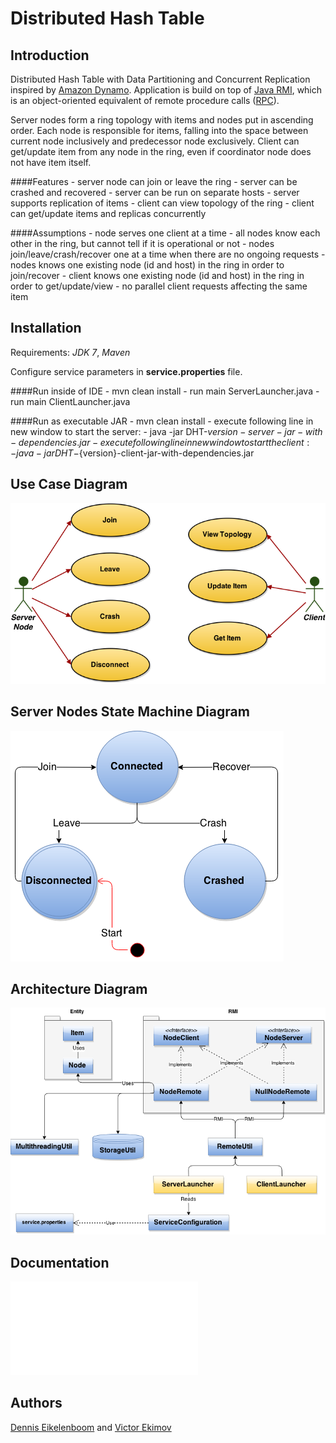 Distributed Hash Table
==============

Introduction
-------

Distributed Hash Table with Data Partitioning and Concurrent Replication inspired by [Amazon Dynamo](http://www.allthingsdistributed.com/files/amazon-dynamo-sosp2007.pdf). Application is build on top of [Java RMI](http://en.wikipedia.org/wiki/Java_remote_method_invocation), which is an object-oriented equivalent of remote procedure calls ([RPC](http://en.wikipedia.org/wiki/Remote_procedure_call)).

Server nodes form a ring topology with items and nodes put in ascending order. Each node is responsible for items, falling into the space between current node inclusively and predecessor node exclusively. Client can get/update item from any node in the ring, even if coordinator node does not have item itself.

####Features
    - server node can join or leave the ring
    - server can be crashed and recovered
    - server can be run on separate hosts
    - server supports replication of items
    - client can view topology of the ring
    - client can get/update items and replicas concurrently

####Assumptions
    - node serves one client at a time
    - all nodes know each other in the ring, but cannot tell if it is operational or not
    - nodes join/leave/crash/recover one at a time when there are no ongoing requests
    - nodes knows one existing node (id and host) in the ring in order to join/recover
    - client knows one existing node (id and host) in the ring in order to get/update/view
    - no parallel client requests affecting the same item

Installation
-------
Requirements: *JDK 7*, *Maven*

Configure service parameters in **service.properties** file.

####Run inside of IDE
    - mvn clean install
    - run main ServerLauncher.java
    - run main ClientLauncher.java
    
####Run as executable JAR
    - mvn clean install
    - execute following line in new window to start the server:
        - java -jar DHT-${version}-server-jar-with-dependencies.jar
    - execute following line in new window to start the client:
        - java -jar DHT-${version}-client-jar-with-dependencies.jar

Use Case Diagram
-------
![Diagram](/diagrams/Use_Case_Diagram.png)

Server Nodes State Machine Diagram
-------
![Diagram](/diagrams/Server_Nodes_State_Machine_Diagram.png)

Architecture Diagram
-------
![Diagram](/diagrams/Architecture_Diagram.png)

Documentation
-------
![Distributed Systems Practical (PDF)](/docs/Distributed_Systems_Practical.pdf)

Authors
-------
[Dennis Eikelenboom](https://github.com/denniseik) and [Victor Ekimov](https://github.com/NorthernDemon)